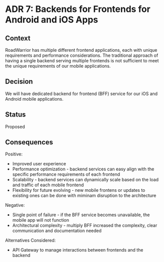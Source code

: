 # ADR 7: Backends for Frontends for Android and iOS Apps 

## Context

RoadWarrior has multiple different frontend applications, each with unique requirements and performance considerations. The traditional approach of having a single backend serving multiple frontends is not sufficient to meet the unique requirements of our mobile applications.

## Decision

We will have dedicated backend for frontend (BFF) service for our iOS and Android mobile applications.

## Status

Proposed

## Consequences

Positive:
- Improved user experience 
- Performance optimization - backend services can easy align with the specific performance requirements of each frontend
- Scalability - backend services can dynamically scale based on the load and traffic of each mobile frontend
- Flexibility for future evolving - new mobile frontens or updates to existing ones can be done with miminam disruption to the architecture

Negative:
- Single point of failure -  if the BFF service becomes unavailable, the mobile  app will not function
- Architectural complexity - multiply BFF increased the complexity, clear communication and documentation needed

Alternatives Considered:
- API Gateway to manage interactions between frontends and the backend
